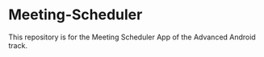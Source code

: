 # Meeting-Scheduler
This repository is for the Meeting Scheduler App of the Advanced Android track.

